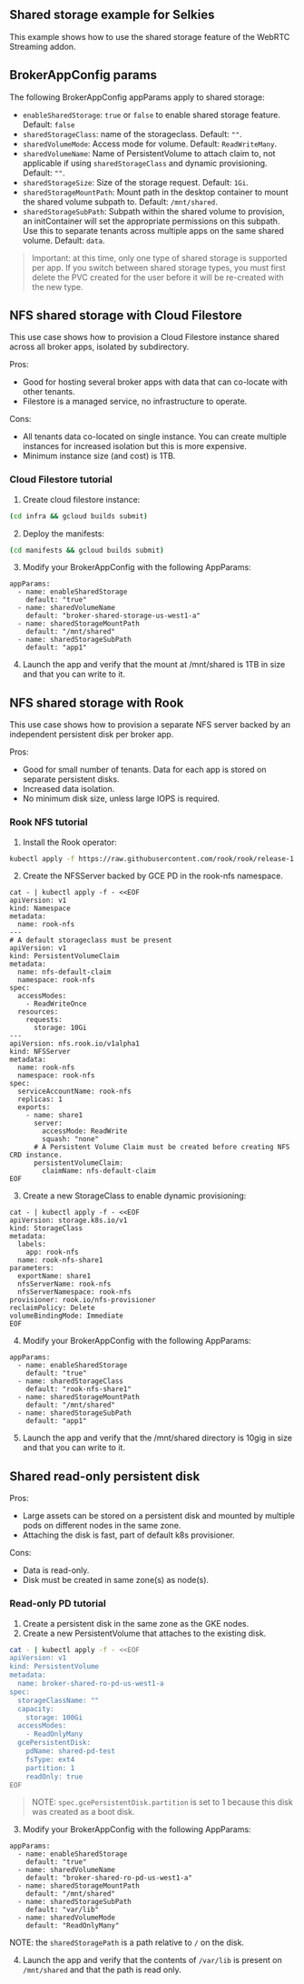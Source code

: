 ## Shared storage example for Selkies

This example shows how to use the shared storage feature of the WebRTC Streaming addon.

## BrokerAppConfig params

The following BrokerAppConfig appParams apply to shared storage:

 - `enableSharedStorage`: `true` or `false` to enable shared storage feature. Default: `false`
 - `sharedStorageClass`: name of the storageclass. Default: `""`.
 - `sharedVolumeMode`: Access mode for volume. Default: `ReadWriteMany`.
 - `sharedVolumeName`: Name of PersistentVolume to attach claim to, not applicable if using `sharedStorageClass` and dynamic provisioning. Default: `""`.
 - `sharedStorageSize`: Size of the storage request. Default: `1Gi`.
 - `sharedStorageMountPath`: Mount path in the desktop container to mount the shared volume subpath to. Default: `/mnt/shared`.
 - `sharedStorageSubPath`: Subpath within the shared volume to provision, an initContainer will set the appropriate permissions on this subpath. Use this to separate tenants across multiple apps on the same shared volume. Default: `data`. 

> Important: at this time, only one type of shared storage is supported per app. If you switch between shared storage types, you must first delete the PVC created for the user before it will be re-created with the new type.

## NFS shared storage with Cloud Filestore

This use case shows how to provision a Cloud Filestore instance shared across all broker apps, isolated by subdirectory.

Pros:
  - Good for hosting several broker apps with data that can co-locate with other tenants.
  - Filestore is a managed service, no infrastructure to operate.

Cons:
  - All tenants data co-located on single instance. You can create multiple instances for increased isolation but this is more expensive.
  - Minimum instance size (and cost) is 1TB.

### Cloud Filestore tutorial

1. Create cloud filestore instance:

```bash
(cd infra && gcloud builds submit)
```

2. Deploy the manifests:

```bash
(cd manifests && gcloud builds submit)
```

3. Modify your BrokerAppConfig with the following AppParams:

```
appParams:
  - name: enableSharedStorage
    default: "true"
  - name: sharedVolumeName
    default: "broker-shared-storage-us-west1-a"
  - name: sharedStorageMountPath
    default: "/mnt/shared"
  - name: sharedStorageSubPath
    default: "app1"
```

4. Launch the app and verify that the mount at /mnt/shared is 1TB in size and that you can write to it.

## NFS shared storage with Rook

This use case shows how to provision a separate NFS server backed by an independent persistent disk per broker app.

Pros:
  - Good for small number of tenants. Data for each app is stored on separate persistent disks.
  - Increased data isolation.
  - No minimum disk size, unless large IOPS is required.

### Rook NFS tutorial

1. Install the Rook operator:

```bash
kubectl apply -f https://raw.githubusercontent.com/rook/rook/release-1.3/cluster/examples/kubernetes/nfs/operator.yaml
```

2. Create the NFSServer backed by GCE PD in the rook-nfs namespace.

```
cat - | kubectl apply -f - <<EOF
apiVersion: v1
kind: Namespace
metadata:
  name: rook-nfs
---
# A default storageclass must be present
apiVersion: v1
kind: PersistentVolumeClaim
metadata:
  name: nfs-default-claim
  namespace: rook-nfs
spec:
  accessModes:
    - ReadWriteOnce
  resources:
    requests:
      storage: 10Gi
---
apiVersion: nfs.rook.io/v1alpha1
kind: NFSServer
metadata:
  name: rook-nfs
  namespace: rook-nfs
spec:
  serviceAccountName: rook-nfs
  replicas: 1
  exports:
    - name: share1
      server:
        accessMode: ReadWrite
        squash: "none"
      # A Persistent Volume Claim must be created before creating NFS CRD instance.
      persistentVolumeClaim:
        claimName: nfs-default-claim
EOF
```

3. Create a new StorageClass to enable dynamic provisioning:

```
cat - | kubectl apply -f - <<EOF
apiVersion: storage.k8s.io/v1
kind: StorageClass
metadata:
  labels:
    app: rook-nfs
  name: rook-nfs-share1
parameters:
  exportName: share1
  nfsServerName: rook-nfs
  nfsServerNamespace: rook-nfs
provisioner: rook.io/nfs-provisioner
reclaimPolicy: Delete
volumeBindingMode: Immediate
EOF
```

4. Modify your BrokerAppConfig with the following AppParams:

```
appParams:
  - name: enableSharedStorage
    default: "true"
  - name: sharedStorageClass
    default: "rook-nfs-share1"
  - name: sharedStorageMountPath
    default: "/mnt/shared"
  - name: sharedStorageSubPath
    default: "app1"
```

5. Launch the app and verify that the /mnt/shared directory is 10gig in size and that you can write to it.

## Shared read-only persistent disk

Pros:
  - Large assets can be stored on a persistent disk and mounted by multiple pods on different nodes in the same zone.
  - Attaching the disk is fast, part of default k8s provisioner.

Cons:
  - Data is read-only.
  - Disk must be created in same zone(s) as node(s).

### Read-only PD tutorial

1. Create a persistent disk in the same zone as the GKE nodes.
2. Create a new PersistentVolume that attaches to the existing disk.

```bash
cat - | kubectl apply -f - <<EOF
apiVersion: v1
kind: PersistentVolume
metadata:
  name: broker-shared-ro-pd-us-west1-a
spec:
  storageClassName: ""
  capacity:
    storage: 100Gi
  accessModes:
    - ReadOnlyMany
  gcePersistentDisk:
    pdName: shared-pd-test
    fsType: ext4
    partition: 1
    readOnly: true
EOF
```

> NOTE: `spec.gcePersistentDisk.partition` is set to 1 because this disk was created as a boot disk.

3. Modify your BrokerAppConfig with the following AppParams:

```
appParams:
  - name: enableSharedStorage
    default: "true"
  - name: sharedVolumeName
    default: "broker-shared-ro-pd-us-west1-a"
  - name: sharedStorageMountPath
    default: "/mnt/shared"
  - name: sharedStorageSubPath
    default: "var/lib"
  - name: sharedVolumeMode
    default: "ReadOnlyMany"
```

NOTE: the `sharedStoragePath` is a path relative to `/` on the disk.

4. Launch the app and verify that the contents of `/var/lib` is present on `/mnt/shared` and that the path is read only.
